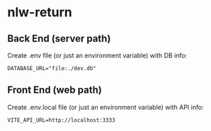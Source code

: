 # nlw-return

## Back End (server path)

Create .env file (or just an environment variable) with DB info:
```
DATABASE_URL="file:./dev.db"
```

## Front End (web path)

Create .env.local file (or just an environment variable) with API info:
```
VITE_API_URL=http://localhost:3333
```